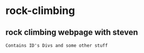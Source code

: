 # rock-climbing
## rock climbing webpage with steven

```Contains ID's Divs and some other stuff```

